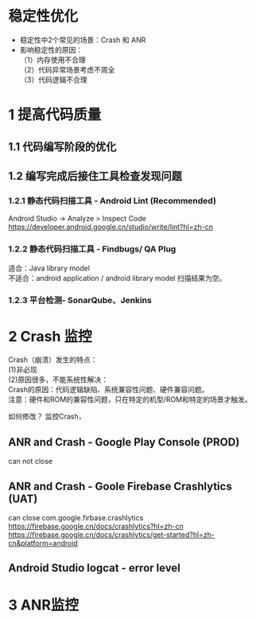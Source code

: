 # 稳定性优化

- 稳定性中2个常见的场景：Crash 和 ANR
- 影响稳定性的原因：  
  （1）内存使用不合理    
  （2）代码异常场景考虑不周全    
  （3）代码逻辑不合理  


# 1 提高代码质量

## 1.1 代码编写阶段的优化
## 1.2 编写完成后接住工具检查发现问题

### 1.2.1 静态代码扫描工具 - Android Lint (Recommended)
Android Studio -> Analyze > Inspect Code  
https://developer.android.google.cn/studio/write/lint?hl=zh-cn


### 1.2.2 静态代码扫描工具 - Findbugs/ QA Plug	
适合：Java library model  
不适合：android application / android library model 扫描结果为空。


### 1.2.3 平台检测- SonarQube、Jenkins

# 2 Crash 监控

Crash（崩溃）发生的特点：         
(1)非必现       
(2)原因很多，不能系统性解决：        
Crash的原因：代码逻辑缺陷、系统兼容性问题、硬件兼容问题。        
注意：硬件和ROM的兼容性问题，只在特定的机型/ROM和特定的场景才触发。        

如何修改？
监控Crash，

## ANR and Crash - Google Play Console (PROD)
can not close     

## ANR and Crash - Goole Firebase Crashlytics (UAT)    
can close 
com.google.firbase.crashlytics   
https://firebase.google.cn/docs/crashlytics?hl=zh-cn
  https://firebase.google.cn/docs/crashlytics/get-started?hl=zh-cn&platform=android

## Android Studio logcat - error level

# 3 ANR监控

